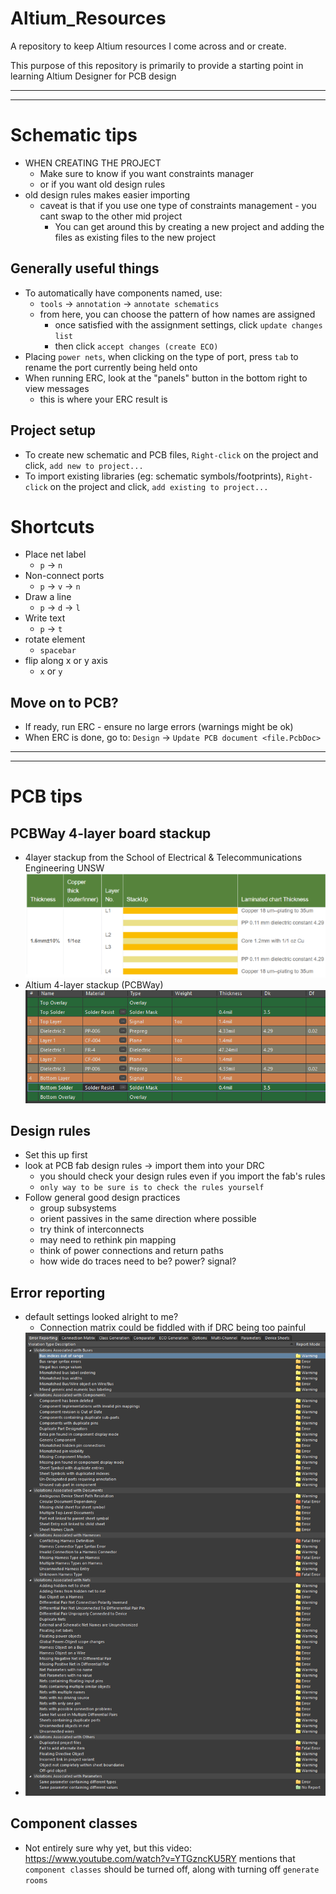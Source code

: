 # Altium_Resources
A repository to keep Altium resources I come across and or create.

This purpose of this repository is primarily to provide a starting point in learning Altium Designer for PCB design

----------------------------------------
----------------------------------------
# Schematic tips
- WHEN CREATING THE PROJECT
  - Make sure to know if you want constraints manager
  - or if you want old design rules
- old design rules makes easier importing
  - caveat is that if you use one type of constraints management - you cant swap to the other mid project
    - You can get around this by creating a new project and adding the files as existing files to the new project

## Generally useful things
- To automatically have components named, use:
  - `tools` $\rightarrow$ `annotation` $\rightarrow$ `annotate schematics`
  - from here, you can choose the pattern of how names are assigned
    - once satisfied with the assignment settings, click `update changes list`
    - then click `accept changes (create ECO)`
- Placing `power nets`, when clicking on the type of port, press `tab` to rename the port currently being held onto
- When running ERC, look at the "panels" button in the bottom right to view messages 
  - this is where your ERC result is

## Project setup
- To create new schematic and PCB files, `Right-click` on the project and click, `add new to project...`
- To import existing libraries (eg: schematic symbols/footprints), `Right-click` on the project and click, `add existing to project...`

# Shortcuts
- Place net label
  - `p` $\rightarrow$ `n`
- Non-connect ports
  - `p` $\rightarrow$ `v` $\rightarrow$ `n`
- Draw a line
  - `p` $\rightarrow$ `d` $\rightarrow$ `l`
- Write text
  - `p` $\rightarrow$ `t`
- rotate element
  - `spacebar`
- flip along x or y axis
  - `x` or `y`


## Move on to PCB?
- If ready, run ERC - ensure no large errors (warnings might be ok)
- When ERC is done, go to: `Design`  $\rightarrow$ `Update PCB document <file.PcbDoc>`


----------------------------------------
----------------------------------------
# PCB tips

## PCBWay 4-layer board stackup
- 4layer stackup from the School of Electrical & Telecommunications Engineering UNSW
![alt text](images/PCBWay_stackup.png)
- Altium 4-layer stackup (PCBWay)
![alt text](images/Altium_4layer_PCBWay.png)

## Design rules
- Set this up first
- look at PCB fab design rules $\rightarrow$ import them into your DRC 
  - you should check your design rules even if you import the fab's rules
  - `only way to be sure is to check the rules yourself`
- Follow general good design practices
  - group subsystems
  - orient passives in the same direction where possible
  - try think of interconnects
  - may need to rethink pin mapping 
  - think of power connections and return paths
  - how wide do traces need to be? power? signal?

## Error reporting
- default settings looked alright to me?
  - Connection matrix could be fiddled with if DRC being too painful
- ![alt text](images/ErrorReporting.png)

## Component classes
- Not entirely sure why yet, but this video: https://www.youtube.com/watch?v=YTGzncKU5RY mentions that `component classes` should be turned off, along with turning off `generate rooms`

